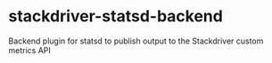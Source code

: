 stackdriver-statsd-backend
==========================

Backend plugin for statsd to publish output to the Stackdriver custom metrics API
